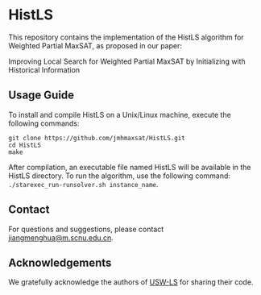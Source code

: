 # HistLS

This repository contains the implementation of the HistLS algorithm for Weighted Partial MaxSAT, as proposed in our paper:

Improving Local Search for Weighted Partial MaxSAT by Initializing with Historical Information

## Usage Guide

To install and compile HistLS on a Unix/Linux machine, execute the following commands:
```
git clone https://github.com/jmhmaxsat/HistLS.git  
cd HistLS
make
```

After compilation, an executable file named HistLS will be available in the HistLS directory.
To run the algorithm, use the following command: `./starexec_run-runsolver.sh instance_name`.

## Contact

For questions and suggestions, please contact jiangmenghua@m.scnu.edu.cn.

## Acknowledgements​​

We gratefully acknowledge the authors of [USW-LS](https://github.com/filyouzicha/USW-LS) for sharing their code.
